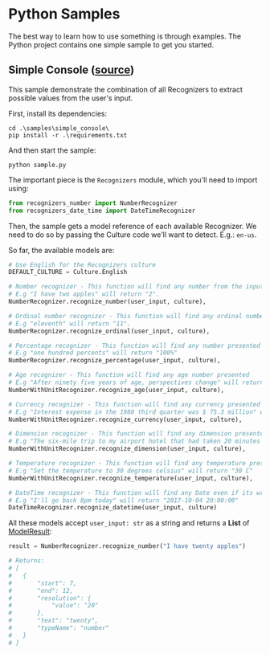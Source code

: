 # Python Samples

The best way to learn how to use something is through examples. The Python project contains one simple sample to get you started.

## Simple Console ([source](./simple_console))

This sample demonstrate the combination of all Recognizers to extract possible values from the user's input.

First, install its dependencies:

```
cd .\samples\simple_console\
pip install -r .\requirements.txt
```

And then start the sample:

```python sample.py```

The important piece is the `Recognizers` module, which you'll need to import using:

```Python
from recognizers_number import NumberRecognizer
from recognizers_date_time import DateTimeRecognizer
```

Then, the sample gets a model reference of each available Recognizer. We need to do so by passing the Culture code we'll want to detect. E.g.: `en-us`.

So far, the available models are:

```Python
# Use English for the Recognizers culture
DEFAULT_CULTURE = Culture.English

# Number recognizer - This function will find any number from the input
# E.g "I have two apples" will return "2".
NumberRecognizer.recognize_number(user_input, culture),

# Ordinal number recognizer - This function will find any ordinal number
# E.g "eleventh" will return "11".
NumberRecognizer.recognize_ordinal(user_input, culture),

# Percentage recognizer - This function will find any number presented as percentage
# E.g "one hundred percents" will return "100%"
NumberRecognizer.recognize_percentage(user_input, culture),

# Age recognizer - This function will find any age number presented
# E.g "After ninety five years of age, perspectives change" will return "95 Year"
NumberWithUnitRecognizer.recognize_age(user_input, culture),

# Currency recognizer - This function will find any currency presented
# E.g "Interest expense in the 1988 third quarter was $ 75.3 million" will return "75300000 Dollar"
NumberWithUnitRecognizer.recognize_currency(user_input, culture),

# Dimension recognizer - This function will find any dimension presented
# E.g "The six-mile trip to my airport hotel that had taken 20 minutes earlier in the day took more than three hours." will return "6 Mile"
NumberWithUnitRecognizer.recognize_dimension(user_input, culture),

# Temperature recognizer - This function will find any temperature presented
# E.g "Set the temperature to 30 degrees celsius" will return "30 C"
NumberWithUnitRecognizer.recognize_temperature(user_input, culture),

# DateTime recognizer - This function will find any Date even if its write in colloquial language
# E.g "I'll go back 8pm today" will return "2017-10-04 20:00:00"
DateTimeRecognizer.recognize_datetime(user_input, culture)
````

All these models accept `user_input: str` as a string and returns a **List** of [ModelResult](../libraries/recognizers-text/recognizers_text/model.py#L10-L16):

````Python
result = NumberRecognizer.recognize_number("I have twenty apples")

# Returns:
# [
# 	{
# 		"start": 7,
# 		"end": 12,
# 		"resolution": {
# 			"value": "20"
# 		},
# 		"text": "twenty",
# 		"typeName": "number"
# 	}
# ]
````